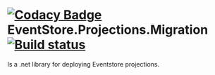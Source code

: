 [![Codacy Badge](https://api.codacy.com/project/badge/Grade/569883498b424935b7873cee192e8c8b)](https://app.codacy.com/manual/abdomohamed/EventStore.Projections.Migration?utm_source=github.com&utm_medium=referral&utm_content=abdomohamed/EventStore.Projections.Migration&utm_campaign=Badge_Grade_Dashboard)
EventStore.Projections.Migration [![Build status](https://ci.appveyor.com/api/projects/status/dv5mlo84kskx676d/branch/master?svg=true)](https://ci.appveyor.com/project/abdomohamed/eventstore-projections-migration/branch/master)
==========
   Is a .net library for deploying Eventstore projections.
   
